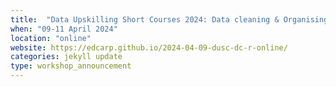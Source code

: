 ```yaml
---
title:  "Data Upskilling Short Courses 2024: Data cleaning & Organising with R"
when: "09-11 April 2024"
location: "online"
website: https://edcarp.github.io/2024-04-09-dusc-dc-r-online/
categories: jekyll update
type: workshop_announcement
---
```

